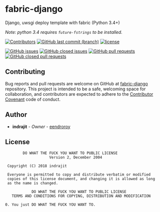 # fabric-django

Django, uwsgi deploy template with fabric (Python 3.4+)

_Note: python 3.4 requires `future-fstrings` to be installed._

[![Contributors](https://img.shields.io/github/contributors/eendroroy/fabric-django.svg)](https://github.com/eendroroy/fabric-django/graphs/contributors)
[![GitHub last commit (branch)](https://img.shields.io/github/last-commit/eendroroy/fabric-django/master.svg)](https://github.com/eendroroy/fabric-django)
[![license](https://img.shields.io/github/license/eendroroy/fabric-django.svg)](https://github.com/eendroroy/fabric-django/blob/master/LICENSE)

[![GitHub issues](https://img.shields.io/github/issues/eendroroy/fabric-django.svg)](https://github.com/eendroroy/fabric-django/issues)
[![GitHub closed issues](https://img.shields.io/github/issues-closed/eendroroy/fabric-django.svg)](https://github.com/eendroroy/fabric-django/issues?q=is%3Aissue+is%3Aclosed)
[![GitHub pull requests](https://img.shields.io/github/issues-pr/eendroroy/fabric-django.svg)](https://github.com/eendroroy/fabric-django/pulls)
[![GitHub closed pull requests](https://img.shields.io/github/issues-pr-closed/eendroroy/fabric-django.svg)](https://github.com/eendroroy/fabric-django/pulls?q=is%3Apr+is%3Aclosed)

## Contributing

Bug reports and pull requests are welcome on GitHub at [fabric-django](https://github.com/eendroroy/fabric-django) repository.
This project is intended to be a safe, welcoming space for collaboration, and contributors are expected to adhere to the [Contributor Covenant](http://contributor-covenant.org) code of conduct.

## Author

* **indrajit** - *Owner* - [eendroroy](https://github.com/eendroroy)

## License

```
        DO WHAT THE FUCK YOU WANT TO PUBLIC LICENSE
                    Version 2, December 2004

 Copyright (C) 2018 indrajit

 Everyone is permitted to copy and distribute verbatim or modified
 copies of this license document, and changing it is allowed as long
 as the name is changed.

            DO WHAT THE FUCK YOU WANT TO PUBLIC LICENSE
   TERMS AND CONDITIONS FOR COPYING, DISTRIBUTION AND MODIFICATION

0. You just DO WHAT THE FUCK YOU WANT TO.
```
